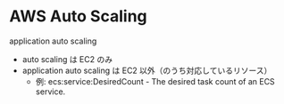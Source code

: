 # AWS Auto Scaling
application auto scaling

- auto scaling は EC2 のみ
- application auto scaling は EC2 以外（のうち対応しているリソース）
    - 例: ecs:service:DesiredCount - The desired task count of an ECS service.
